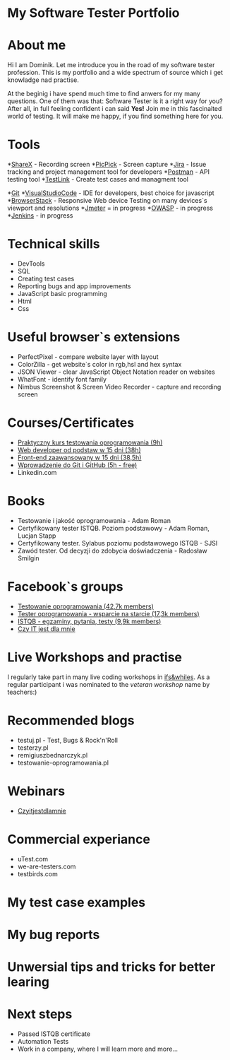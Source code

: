 # My Software Tester Portfolio 
# About me
Hi I am Dominik. Let me introduce you in the road of my software tester profession. This is my portfolio and a wide spectrum of source which i get knowladge nad practise.

At the beginig i have spend much time to find anwers for my many questions. One of them was that: Software Tester is it a right way for you?
After all, in full feeling confident i can said **Yes!**
Join me in this fascinaited world of testing. It will make me happy, if you find something here for you.
# Tools
*[ShareX](https://getsharex.com/) - Recording screen
*[PicPick](https://picpick.app/pl/) - Screen capture 
*[Jira](https://www.atlassian.com/pl/software/jira) - Issue tracking and project management tool for developers
*[Postman](https://www.postman.com/) - API testing tool 
*[TestLink](https://testlink.org/) - Create test cases and managment tool

*[Git](https://git-scm.com/) 
*[VisualStudioCode](https://code.visualstudio.com/) - IDE for developers, best choice for javascript
*[BrowserStack](https://www.browserstack.com/) - Responsive Web device Testing on many devices`s viewport and resolutions
*[Jmeter](https://jmeter.apache.org/) = in progress
*[OWASP](https://www.zaproxy.org/) - in progress 
*[Jenkins](https://www.jenkins.io/) - in progress

# Technical skills
* DevTools
* SQL
* Creating test cases
* Reporting bugs and app improvements
* JavaScript basic programming
* Html
* Css

# Useful browser`s extensions 
* PerfectPixel - compare website layer with layout
* ColorZilla - get website`s color in rgb,hsl and hex syntax
* JSON Viewer - clear JavaScript Object Notation reader on websites
* WhatFont - identify font family
* Nimbus Screenshot & Screen Video Recorder - capture and recording screen
# Courses/Certificates 
* [Praktyczny kurs testowania oprogramowania (9h)](https://www.udemy.com/course/praktyczny-kurs-testowania-oprogramowania/)
* [Web developer od podstaw w 15 dni (38h)](https://websamuraj.pl/kurs/web-developer-w-15-dni-kurs-online/)
* [Front-end zaawansowany w 15 dni (38,5h)](https://websamuraj.pl/kurs/front-end-zaawansowany-w-15-dni-kurs-online/)
* [Wprowadzenie do Git i GitHub (5h - free)](https://www.udemy.com/course/praktyczny-kurs-testowania-oprogramowania/)
* Linkedin.com
# Books
* Testowanie i jakość oprogramowania - Adam Roman
* Certyfikowany tester ISTQB. Poziom podstawowy - Adam Roman, Lucjan Stapp
* Certyfikowany tester. Sylabus poziomu podstawowego ISTQB - SJSI
* Zawód tester. Od decyzji do zdobycia doświadczenia - Radosław Smilgin

# Facebook`s groups
* [Testowanie oprogramowania (42,7k members)](https://www.facebook.com/groups/TestowanieOprogramowania)
* [Tester oprogramowania - wsparcie na starcie (17,3k members)](https://www.facebook.com/groups/testeroprogramowania)
* [ISTQB - egzaminy, pytania, testy (9,9k members)](https://www.facebook.com/groups/194288250951242)
* [Czy IT jest dla mnie](https://www.facebook.com/groups/czyitjestdlamnie)

# Live Workshops and practise
I regularly take part in many live coding workshops in [ifs&whiles](https://www.czyitjestdlamnie.pl). As a regular participant i was nominated to the *veteran workshop* name by teachers:)

# Recommended blogs
* testuj.pl - Test, Bugs & Rock'n'Roll
* testerzy.pl
* remigiuszbednarczyk.pl
* testowanie-oprogramowania.pl
# Webinars
* [Czyitjestdlamnie](https://www.czyitjestdlamnie.pl)
# Commercial experiance
* uTest.com
* we-are-testers.com
* testbirds.com

# My test case examples

# My bug reports

# Unwersial tips and tricks for better learing
# Next steps

* Passed ISTQB certificate
* Automation Tests
* Work in a company, where I will learn more and more...

